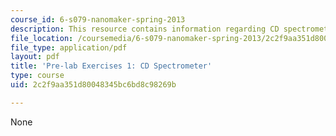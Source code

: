 ```yaml
---
course_id: 6-s079-nanomaker-spring-2013
description: This resource contains information regarding CD spectrometer.
file_location: /coursemedia/6-s079-nanomaker-spring-2013/2c2f9aa351d80048345bc6bd8c98269b_MIT6_S079S13_prelab01.pdf
file_type: application/pdf
layout: pdf
title: 'Pre-lab Exercises 1: CD Spectrometer'
type: course
uid: 2c2f9aa351d80048345bc6bd8c98269b

---
```

None